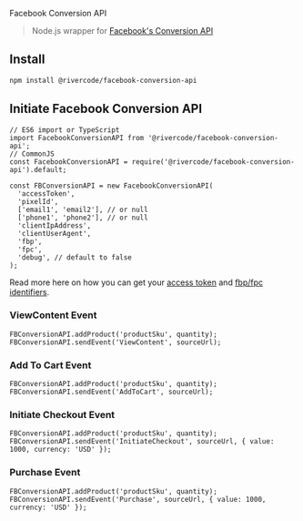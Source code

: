 Facebook Conversion API

> Node.js wrapper for [Facebook's Conversion API](https://developers.facebook.com/docs/marketing-api/conversions-api/)

## Install

```bash
npm install @rivercode/facebook-conversion-api
```

## Initiate Facebook Conversion API
```node
// ES6 import or TypeScript
import FacebookConversionAPI from '@rivercode/facebook-conversion-api';
// CommonJS
const FacebookConversionAPI = require('@rivercode/facebook-conversion-api').default;

const FBConversionAPI = new FacebookConversionAPI(
  'accessToken',
  'pixelId',
  ['email1', 'email2'], // or null
  ['phone1', 'phone2'], // or null
  'clientIpAddress',
  'clientUserAgent',
  'fbp',
  'fpc',
  'debug', // default to false
);
```

Read more here on how you can get your [access token](https://developers.facebook.com/docs/marketing-api/conversions-api/get-started/#access-token) and [fbp/fpc identifiers](https://developers.facebook.com/docs/marketing-api/conversions-api/parameters/fbp-and-fbc/).

### ViewContent Event
```node
FBConversionAPI.addProduct('productSku', quantity);
FBConversionAPI.sendEvent('ViewContent', sourceUrl);
```

### Add To Cart Event
```node
FBConversionAPI.addProduct('productSku', quantity);
FBConversionAPI.sendEvent('AddToCart', sourceUrl);
```

### Initiate Checkout Event
```node
FBConversionAPI.addProduct('productSku', quantity);
FBConversionAPI.sendEvent('InitiateCheckout', sourceUrl, { value: 1000, currency: 'USD' });
```

### Purchase Event
```node
FBConversionAPI.addProduct('productSku', quantity);
FBConversionAPI.sendEvent('Purchase', sourceUrl, { value: 1000, currency: 'USD' });
```
